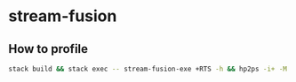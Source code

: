 # stream-fusion

## How to profile

```sh
stack build && stack exec -- stream-fusion-exe +RTS -h && hp2ps -i+ -M -m200 -c stream-fusion-exe.hp && open stream-fusion-exe.ps
```
